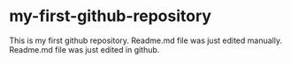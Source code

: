 # my-first-github-repository
This is my first github repository.
Readme.md file was just edited manually.
Readme.md file was just edited in github.
